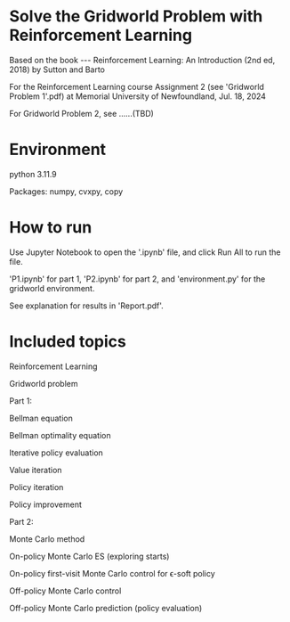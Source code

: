# Solve the Gridworld Problem with Reinforcement Learning
Based on the book --- Reinforcement Learning: An Introduction (2nd ed, 2018) by Sutton and Barto

For the Reinforcement Learning course Assignment 2 (see 'Gridworld Problem 1'.pdf) at Memorial University of Newfoundland, Jul. 18, 2024

For Gridworld Problem 2, see ......(TBD)

# Environment
python 3.11.9

Packages: numpy, cvxpy, copy

# How to run
Use Jupyter Notebook to open the '.ipynb' file, and click Run All to run the file.

'P1.ipynb' for part 1, 'P2.ipynb' for part 2, and 'environment.py' for the gridworld environment.

See explanation for results in 'Report.pdf'.

# Included topics
Reinforcement Learning

Gridworld problem

Part 1:

Bellman equation

Bellman optimality equation

Iterative policy evaluation

Value iteration

Policy iteration

Policy improvement

Part 2:

Monte Carlo method

On-policy Monte Carlo ES (exploring starts)

On-policy first-visit Monte Carlo control for ϵ-soft policy

Off-policy Monte Carlo control

Off-policy Monte Carlo prediction (policy evaluation)
